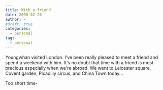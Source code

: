 ```yaml
---
title: With a friend
date: 2006-02-20
author: ~
#draft: true
categories:
  - personal
tag:
  - personal
---
```




Youngwhan visited London.
I've been really pleased to meet a friend and spend a weekend with him.
It's no doubt that time with a friend is most precious especially when we're abroad.
We went to Leicester square, Covent garden, Picadilly circus, and China Town today...

Too short time-


 






